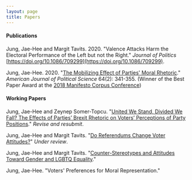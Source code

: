 ```yaml
---
layout: page
title: Papers
---
```


#### Publications

Jung, Jae-Hee and Margit Tavits. 2020. "Valence Attacks Harm the Electoral Performance of the Left but not the Right." _Journal of Politics_ [https://doi.org/10.1086/709299](https://doi.org/10.1086/709299).

Jung, Jae-Hee. 2020. "[The Mobilizing Effect of Parties' Moral Rhetoric](https://onlinelibrary.wiley.com/doi/full/10.1111/ajps.12476)." _American Journal of Political Science_ 64(2): 341-355. (Winner of the Best Paper Award at the [2018 Manifesto Corpus Conference](https://manifesto-project.wzb.eu/conference-2018))

#### Working Papers

Jung, Jae-Hee and Zeynep Somer-Topcu. "[United We Stand, Divided We Fall? The Effects of Parties’ Brexit Rhetoric on Voters’ Perceptions of Party Positions](https://www.dropbox.com/s/l99vz5ujglgm6m3/JungSomer-Topcu_brexit.pdf?dl=0)." _Revise and resubmit_.

Jung, Jae-Hee and Margit Tavits. "[Do Referendums Change Voter Attitudes?](https://www.dropbox.com/s/s63cf7b4rnsbkxe/JungTavits_referendum.pdf?dl=0)" _Under review_.

Jung, Jae-Hee and Margit Tavits. "[Counter-Stereotypes and Attitudes Toward Gender and LGBTQ Equality](https://www.dropbox.com/s/3onr80kvfohkwyp/JungTavits_counterstereotypes.pdf?dl=0)."

Jung, Jae-Hee. "Voters' Preferences for Moral Representation."
